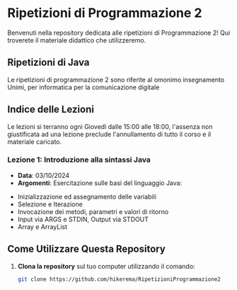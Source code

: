 # Ripetizioni di Programmazione 2

Benvenuti nella repository dedicata alle ripetizioni di Programmazione 2!
Qui troverete il materiale didattico che utilizzeremo.

## Ripetizioni di Java
Le ripetizioni di programmazione 2 sono riferite al omonimo insegnamento Unimi, per informatica per la comunicazione digitale

## Indice delle Lezioni
Le lezioni si terranno ogni Giovedì dalle 15:00 alle 18:00, l'assenza non giustificata ad una lezione preclude l'annullamento di tutto il corso e il materiale caricato.

### Lezione 1: Introduzione alla sintassi Java
- **Data**: 03/10/2024
- **Argomenti**: Esercitazione sulle basi del linguaggio Java:
* Inizializzazione ed assegnamento delle variabili
* Selezione e Iterazione
* Invocazione dei metodi, parametri e valori di ritorno
* Input via ARGS e STDIN, Output via STDOUT
* Array e ArrayList

## Come Utilizzare Questa Repository

1. **Clona la repository** sul tuo computer utilizzando il comando:
   ```bash
   git clone https://github.com/hikerema/RipetizioniProgrammazione2
